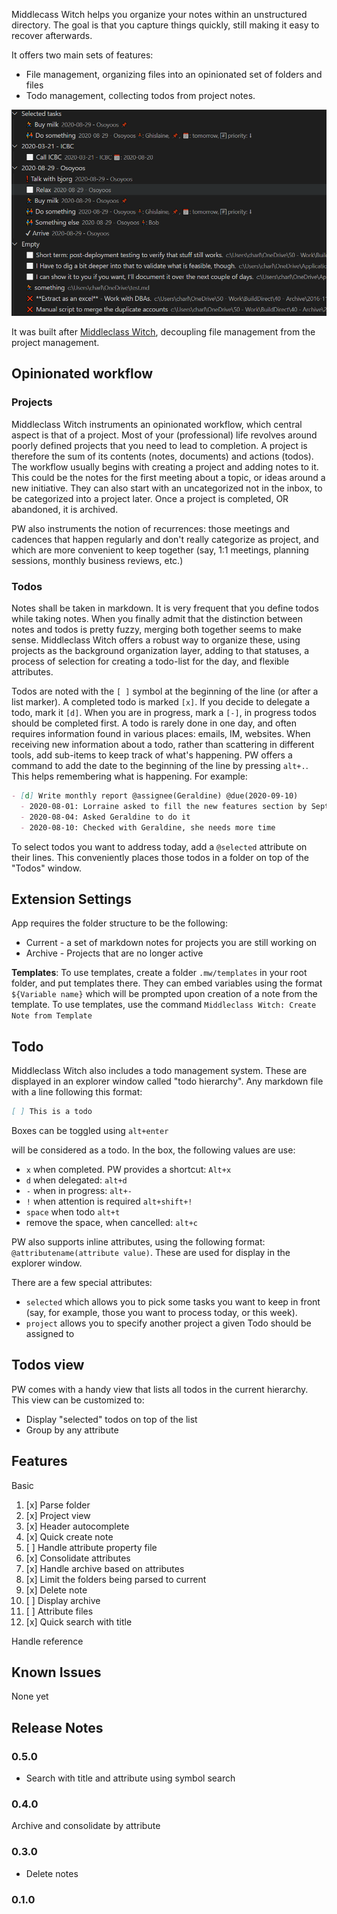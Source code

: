 Middlecass Witch helps you organize your notes within an unstructured directory. The goal is that you capture things quickly, still making it easy to recover afterwards.

It offers two main sets of features:
- File management, organizing files into an opinionated set of folders and files
- Todo management, collecting todos from project notes.

![Example of todos](/doc/img/todos.png)

It was built after [Middleclass Witch](), decoupling file management from the project management.

## Opinionated workflow

### Projects

Middleclass Witch instruments an opinionated workflow, which central aspect is that of a project. Most of your (professional) life revolves around poorly defined projects that you need to lead to completion. A project is therefore the sum of its contents (notes, documents) and actions (todos). The workflow usually begins with creating a project and adding notes to it. This could be the notes for the first meeting about a topic, or ideas around a new initiative. They can also start with an uncategorized not in the inbox, to be categorized into a project later. Once a project is completed, OR abandoned, it is archived.

PW also instruments the notion of recurrences: those meetings and cadences that happen regularly and don't really categorize as project, and which are more convenient to keep together (say, 1:1 meetings, planning sessions, monthly business reviews, etc.)

### Todos

Notes shall be taken in markdown. It is very frequent that you define todos while taking notes. When you finally admit that the distinction between notes and todos is pretty fuzzy, merging both together seems to make sense. Middleclass Witch offers a robust way to organize these, using projects as the background organization layer, adding to that statuses, a process of selection for creating a todo-list for the day, and flexible attributes.

Todos are noted with the `[ ]` symbol at the beginning of the line (or after a list marker). A completed todo is marked `[x]`. If you decide to delegate a todo, mark it `[d]`. When you are in progress, mark a `[-]`, in progress todos should be completed first. A todo is rarely done in one day, and often requires information found in various places: emails, IM, websites. When receiving new information about a todo, rather than scattering in different tools, add sub-items to keep track of what's happening. PW offers a command to add the date to the beginning of the line by pressing `alt+.`. This helps remembering what is happening. For example:

```markdown
- [d] Write monthly report @assignee(Geraldine) @due(2020-09-10)
  - 2020-08-01: Lorraine asked to fill the new features section by Sept 10
  - 2020-08-04: Asked Geraldine to do it
  - 2020-08-10: Checked with Geraldine, she needs more time
```

To select todos you want to address today, add a `@selected` attribute on their lines. This conveniently places those todos in a folder on top of the "Todos" window.

## Extension Settings

App requires the folder structure to be the following:

- Current - a set of markdown notes for projects you are still working on
- Archive - Projects that are no longer active

**Templates**: To use templates, create a folder `.mw/templates` in your root folder, and put templates there. They can embed variables using the format `${Variable name}` which will be prompted upon creation of a note from the template. To use templates, use the command `Middleclass Witch: Create Note from Template`

## Todo

Middleclass Witch also includes a todo management system. These are displayed in an explorer window called "todo hierarchy". Any markdown file with a line following this format:

```markdown
[ ] This is a todo
```

Boxes can be toggled using `alt+enter`

will be considered as a todo. In the box, the following values are use:
- `x` when completed. PW provides a shortcut: `Alt+x`
- `d` when delegated: `alt+d`
- `-` when in progress: `alt+-`
- `!` when attention is required `alt+shift+!`
- `space` when todo `alt+t`
- remove the space, when cancelled: `alt+c`

PW also supports inline attributes, using the following format: `@attributename(attribute value)`. These are used for display in the explorer window.

There are a few special attributes:
- `selected` which allows you to pick some tasks you want to keep in front (say, for example, those you want to process today, or this week).
- `project` allows you to specify another project a given Todo should be assigned to

## Todos view

PW comes with a handy view that lists all todos in the current hierarchy. This view can be customized to:
- Display "selected" todos on top of the list
- Group by any attribute

## Features

Basic

1. [x] Parse folder
2. [x] Project view
3. [x] Header autocomplete
4. [x] Quick create note
5. [ ] Handle attribute property file     
6. [x] Consolidate attributes
7. [x] Handle archive based on attributes
8. [x] Limit the folders being parsed to current
9. [x] Delete note
10. [ ] Display archive
11. [ ] Attribute files
12. [x] Quick search with title

Handle reference

## Known Issues

None yet

## Release Notes

### 0.5.0

- Search with title and attribute using symbol search

### 0.4.0

Archive and consolidate by attribute

### 0.3.0

- Delete notes

### 0.1.0